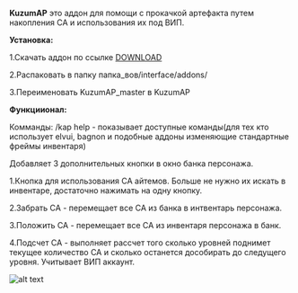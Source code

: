 **KuzumAP** это аддон для помощи с прокачкой артефакта путем накопления СА и использования их под ВИП.

**Установка:**

1.Скачать аддон по ссылке [DOWNLOAD](https://github.com/kuzumq/KuzumAP/archive/master.zip)

2.Распаковать в папку папка_вов/interface/addons/

3.Переименовать KuzumAP_master в KuzumAP

**Функциионал:**

Комманды:
/kap help - показывает доступные команды(для тех кто использует elvui, bagnon и подобные аддоны изменяющие стандартные фреймы инвентаря)

Добавляет 3 дополнительных кнопки в окно банка персонажа.

1.Кнопка для использования СА айтемов. Больше не нужно их искать в инвентаре, достаточно нажимать на одну кнопку.

2.Забрать СА - перемещает все СА из банка в интвентарь персонажа.

3.Положить СА - перемещает все СА из инвентаря персонажа в банк.

4.Подсчет СА - выполняет рассчет того сколько уровней поднимет текущее количество СА и сколько останется дособирать до следущего уровня. Учитывает ВИП аккаунт.

![alt text](https://image.prntscr.com/image/PcuBQyL7R-_lpe9mmWgauQ.png)

